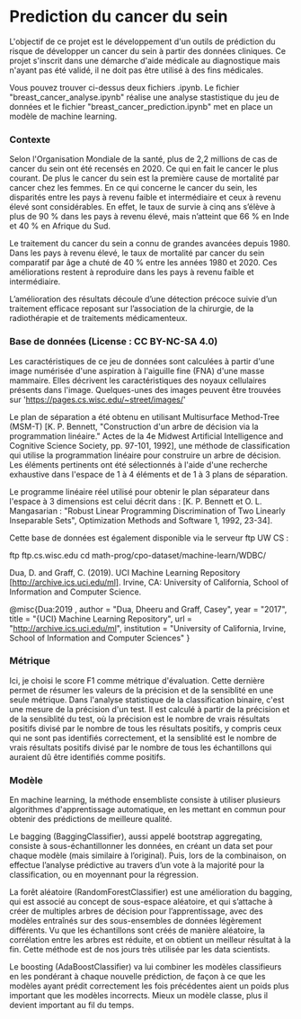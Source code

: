 # Prediction du cancer du sein

L'objectif de ce projet est le développement d'un outils de prédiction du risque de développer un cancer du sein à partir des données cliniques. Ce projet s'inscrit dans une démarche d'aide médicale au diagnostique mais n'ayant pas été validé, il ne doit pas être utilisé à des fins médicales. 

Vous pouvez trouver ci-dessus deux fichiers .ipynb. Le fichier "breast_cancer_analyse.ipynb" réalise une analyse stastistique du jeu de données et le fichier "breast_cancer_prediction.ipynb" met en place un modèle de machine learning.


### Contexte

Selon l'Organisation Mondiale de la santé, plus de 2,2 millions de cas de cancer du sein ont été recensés en 2020. Ce qui en fait le cancer le plus courant. De plus le cancer du sein est la première cause de mortalité par cancer chez les femmes. En ce qui concerne le cancer du sein, les disparités entre les pays à revenu faible et intermédiaire et ceux à revenu élevé sont considérables. En effet, le taux de survie à cinq ans s’élève à plus de 90 % dans les pays à revenu élevé, mais n’atteint que 66 % en Inde et 40 % en Afrique du Sud.

Le traitement du cancer du sein a connu de grandes avancées depuis 1980. Dans les pays à revenu élevé, le taux de mortalité par cancer du sein comparatif par âge a chuté de 40 % entre les années 1980 et 2020. Ces améliorations restent à reproduire dans les pays à revenu faible et intermédiaire.

L’amélioration des résultats découle d’une détection précoce suivie d’un traitement efficace reposant sur l’association de la chirurgie, de la radiothérapie et de traitements médicamenteux.

### Base de données (License : CC BY-NC-SA 4.0)

Les caractéristiques de ce jeu de données sont calculées à partir d'une image numérisée d'une aspiration à l'aiguille fine (FNA) d'une masse mammaire. Elles décrivent les caractéristiques des noyaux cellulaires présents dans l'image. Quelques-unes des images peuvent être trouvées sur 'https://pages.cs.wisc.edu/~street/images/'

Le plan de séparation a été obtenu en utilisant Multisurface Method-Tree (MSM-T) [K. P. Bennett, "Construction d'un arbre de décision via la programmation linéaire." Actes de la 4e Midwest Artificial Intelligence and Cognitive Science Society, pp. 97-101, 1992], une méthode de classification qui utilise la programmation linéaire pour construire un arbre de décision. Les éléments pertinents ont été sélectionnés à l'aide d'une recherche exhaustive dans l'espace de 1 à 4 éléments et de 1 à 3 plans de séparation.

Le programme linéaire réel utilisé pour obtenir le plan séparateur dans l'espace à 3 dimensions est celui décrit dans : [K. P. Bennett et O. L. Mangasarian : "Robust Linear Programming Discrimination of Two Linearly Inseparable Sets", Optimization Methods and Software 1, 1992, 23-34].

Cette base de données est également disponible via le serveur ftp UW CS :

ftp ftp.cs.wisc.edu
cd math-prog/cpo-dataset/machine-learn/WDBC/

Dua, D. and Graff, C. (2019). UCI Machine Learning Repository [http://archive.ics.uci.edu/ml]. Irvine, CA: University of California, School of Information and Computer Science.

@misc{Dua:2019 ,
author = "Dua, Dheeru and Graff, Casey",
year = "2017",
title = "{UCI} Machine Learning Repository",
url = "http://archive.ics.uci.edu/ml",
institution = "University of California, Irvine, School of Information and Computer Sciences" }

### Métrique

Ici, je choisi le score F1 comme métrique d'évaluation. Cette dernière permet de résumer les valeurs de la précision et de la sensiblité en une seule métrique. Dans l'analyse statistique de la classification binaire, c'est une mesure de la précision d'un test. Il est calculé à partir de la précision et de la sensiblité du test, où la précision est le nombre de vrais résultats positifs divisé par le nombre de tous les résultats positifs, y compris ceux qui ne sont pas identifiés correctement, et la sensiblité est le nombre de vrais résultats positifs divisé par le nombre de tous les échantillons qui auraient dû être identifiés comme positifs. 

### Modèle

En machine learning, la méthode ensembliste consiste à utiliser plusieurs algorithmes d'apprentissage automatique, en les mettant en commun pour obtenir des prédictions de meilleure qualité. 

Le bagging (BaggingClassifier), aussi appelé bootstrap aggregating, consiste à sous-échantillonner les données, en créant un data set pour chaque modèle (mais similaire à l’original). Puis, lors de la combinaison, on effectue l’analyse prédictive au travers d’un vote à la majorité pour la classification, ou en moyennant pour la régression.

La forêt aléatoire (RandomForestClassifier) est une amélioration du bagging, qui est associé au concept de sous-espace aléatoire, et qui s’attache à créer de multiples arbres de décision pour l’apprentissage, avec des modèles entraînés sur des sous-ensembles de données légèrement différents. Vu que les échantillons sont créés de manière aléatoire, la corrélation entre les arbres est réduite, et on obtient un meilleur résultat à la fin. Cette méthode est de nos jours très utilisée par les data scientists.

Le boosting (AdaBoostClassifier) va lui combiner les modèles classifieurs en les pondérant à chaque nouvelle prédiction, de façon à ce que les modèles ayant prédit correctement les fois précédentes aient un poids plus important que les modèles incorrects. Mieux un modèle classe, plus il devient important au fil du temps.
